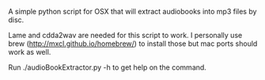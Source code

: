 A simple python script for OSX that will extract audiobooks into mp3 files by disc.

Lame and cdda2wav are needed for this script to work.  I personally use brew (http://mxcl.github.io/homebrew/)
to install those but mac ports should work as well.

Run ./audioBookExtractor.py -h to get help on the command.
